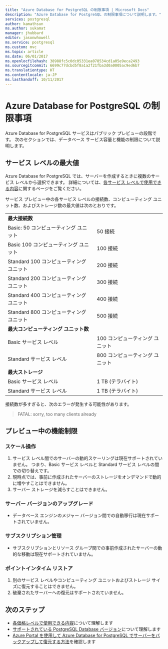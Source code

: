 ```yaml
---
title: "Azure Database for PostgreSQL の制限事項 | Microsoft Docs"
description: "Azure Database for PostgreSQL の制限事項について説明します。"
services: postgresql
author: kamathsun
ms.author: sukamat
manager: jhubbard
editor: jasonwhowell
ms.service: postgresql
ms.custom: mvc
ms.topic: article
ms.date: 06/01/2017
ms.openlocfilehash: 38988fc5c0dc05331ea078534cd1a05e9eca2493
ms.sourcegitcommit: 6699c77dcbd5f8a1a2f21fba3d0a0005ac9ed6b7
ms.translationtype: HT
ms.contentlocale: ja-JP
ms.lasthandoff: 10/11/2017
---
```

# <a name="limitations-in-azure-database-for-postgresql"></a>Azure Database for PostgreSQL の制限事項
Azure Database for PostgreSQL サービスはパブリック プレビューの段階です。 次のセクションでは、データベース サービス容量と機能の制限について説明します。

## <a name="service-tier-maximums"></a>サービス レベルの最大値
Azure Database for PostgreSQL では、サーバーを作成するときに複数のサービス レベルから選択できます。 詳細については、[各サービス レベルで使用できる内容](concepts-service-tiers.md)に関するページをご覧ください。  

サービス プレビュー中の各サービス レベルの接続数、コンピューティング ユニット数、およびストレージ数の最大値は次のとおりです。 

|                            |                   |
| :------------------------- | :---------------- |
| **最大接続数**        |                   |
| Basic: 50 コンピューティング ユニット     | 50 接続    |
| Basic 100 コンピューティング ユニット    | 100 接続   |
| Standard 100 コンピューティング ユニット | 200 接続   |
| Standard 200 コンピューティング ユニット | 300 接続   |
| Standard 400 コンピューティング ユニット | 400 接続   |
| Standard 800 コンピューティング ユニット | 500 接続   |
| **最大コンピューティング ユニット数**      |                   |
| Basic サービス レベル         | 100 コンピューティング ユニット |
| Standard サービス レベル      | 800 コンピューティング ユニット |
| **最大ストレージ**            |                   |
| Basic サービス レベル         | 1 TB (テラバイト)              |
| Standard サービス レベル      | 1 TB (テラバイト)              |

接続数が多すぎると、次のエラーが発生する可能性があります。
> FATAL:  sorry, too many clients already

## <a name="preview-functional-limitations"></a>プレビュー中の機能制限
### <a name="scale-operations"></a>スケール操作
1.  サービス レベル間でのサーバーの動的スケーリングは現在サポートされていません。 つまり、Basic サービス レベルと Standard サービス レベルの間での切り替えです。
2.  現時点では、事前に作成されたサーバーのストレージをオンデマンドで動的に増やすことはできません。
3.  サーバー ストレージを減らすことはできません。

### <a name="server-version-upgrades"></a>サーバー バージョンのアップグレード
- データベース エンジンのメジャー バージョン間での自動移行は現在サポートされていません。

### <a name="subscription-management"></a>サブスクリプション管理
- サブスクリプションとリソース グループ間での事前作成されたサーバーの動的な移動は現在サポートされていません。

### <a name="point-in-time-restore"></a>ポイントインタイム リストア
1.  別のサービス レベルやコンピューティング ユニットおよびストレージ サイズに復元することはできません。
2.  破棄されたサーバーへの復元はサポートされていません。

## <a name="next-steps"></a>次のステップ
- [各価格レベルで使用できる内容](concepts-service-tiers.md)について理解します
- [サポートされている PostgreSQL Database バージョン](concepts-supported-versions.md)について理解します
- [Azure Portal を使用して Azure Database for PostgreSQL でサーバーをバックアップして復元する方法](howto-restore-server-portal.md)を確認します
